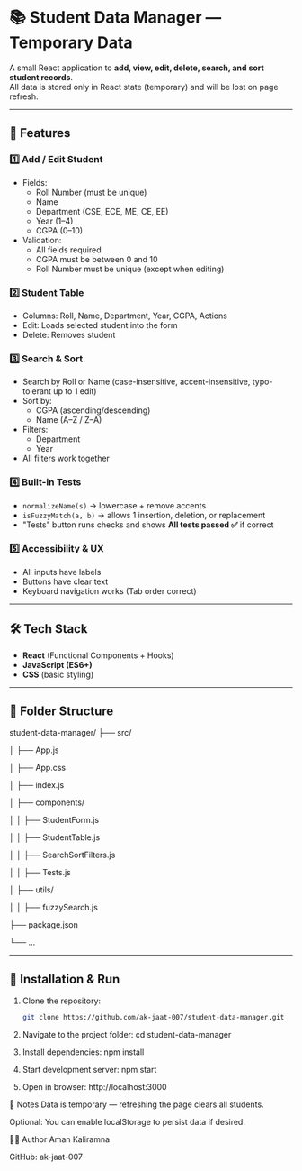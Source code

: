 # 📚 Student Data Manager — Temporary Data

A small React application to **add, view, edit, delete, search, and sort student records**.  
All data is stored only in React state (temporary) and will be lost on page refresh.

---

## 📌 Features

### 1️⃣ Add / Edit Student
- Fields:
  - Roll Number (must be unique)
  - Name
  - Department (CSE, ECE, ME, CE, EE)
  - Year (1–4)
  - CGPA (0–10)
- Validation:
  - All fields required
  - CGPA must be between 0 and 10
  - Roll Number must be unique (except when editing)

### 2️⃣ Student Table
- Columns: Roll, Name, Department, Year, CGPA, Actions
- Edit: Loads selected student into the form
- Delete: Removes student

### 3️⃣ Search & Sort
- Search by Roll or Name (case-insensitive, accent-insensitive, typo-tolerant up to 1 edit)
- Sort by:
  - CGPA (ascending/descending)
  - Name (A–Z / Z–A)
- Filters:
  - Department
  - Year
- All filters work together

### 4️⃣ Built-in Tests
- `normalizeName(s)` → lowercase + remove accents
- `isFuzzyMatch(a, b)` → allows 1 insertion, deletion, or replacement
- "Tests" button runs checks and shows **All tests passed ✅** if correct

### 5️⃣ Accessibility & UX
- All inputs have labels
- Buttons have clear text
- Keyboard navigation works (Tab order correct)

---

## 🛠 Tech Stack
- **React** (Functional Components + Hooks)
- **JavaScript (ES6+)**
- **CSS** (basic styling)

---

## 📂 Folder Structure

student-data-manager/
├── src/

│ ├── App.js

│ ├── App.css

│ ├── index.js

│ ├── components/


│ │ ├── StudentForm.js

│ │ ├── StudentTable.js

│ │ ├── SearchSortFilters.js

│ │ ├── Tests.js

│ ├── utils/

│ │ ├── fuzzySearch.js

├── package.json

└── ...



---

## 🚀 Installation & Run

1. Clone the repository:
   ```bash
   git clone https://github.com/ak-jaat-007/student-data-manager.git
   
2. Navigate to the project folder:
   cd student-data-manager
   
3. Install dependencies:
   npm install

4. Start development server:
    npm start
5. Open in browser:
    http://localhost:3000

   
📜 Notes
Data is temporary — refreshing the page clears all students.

Optional: You can enable localStorage to persist data if desired.

👨‍💻 Author
Aman Kaliramna

GitHub: ak-jaat-007



